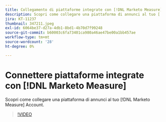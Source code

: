 ```yaml
---
title: Collegamento di piattaforme integrate con [!DNL Marketo Measure]
description: Scopri come collegare una piattaforma di annunci al tuo [!DNL Marketo Measure] Account.
jira: KT-11237
thumbnail: 347211.jpeg
exl-id: 6064be37-d27a-4db1-8bd1-4b70d7f99248
source-git-commit: b60003c6fa73401ca980a46ae47be00a1bb457ae
workflow-type: tm+mt
source-wordcount: '28'
ht-degree: 0%

---
```


# Connettere piattaforme integrate con [!DNL Marketo Measure]

Scopri come collegare una piattaforma di annunci al tuo [!DNL Marketo Measure] Account.

>[!VIDEO](https://video.tv.adobe.com/v/347211/?quality=12&learn=on)
